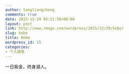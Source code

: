 ```yaml
---
author: tangliangcheng
comments: true
date: 2015-12-29 05:51:58+00:00
layout: post
link: http://www.rmogo.com/wordpress/2015/12/29/kobe/
slug: kobe
title: Kobe
wordpress_id: 15
categories:
- 个人随笔
---
```





一日紫金，终身湖人。
